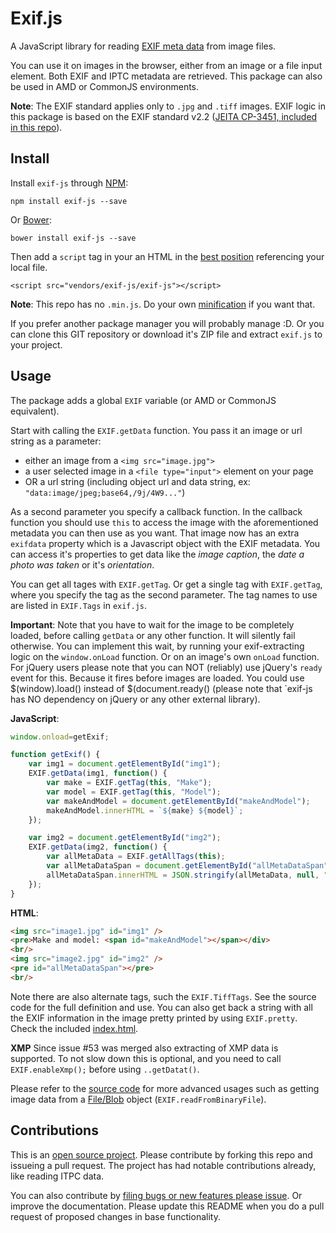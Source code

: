 # Exif.js

A JavaScript library for reading [EXIF meta data](https://en.wikipedia.org/wiki/Exchangeable_image_file_format) from image files.

You can use it on images in the browser, either from an image or a file input element. Both EXIF and IPTC metadata are retrieved.
This package can also be used in AMD or CommonJS environments.

**Note**: The EXIF standard applies only to `.jpg` and `.tiff` images. EXIF logic in this package is based on the EXIF standard v2.2 ([JEITA CP-3451, included in this repo](/spec/Exif2-2.pdf)).

## Install
Install `exif-js` through [NPM](https://www.npmjs.com/#getting-started):

    npm install exif-js --save    

Or [Bower](http://bower.io/):

    bower install exif-js --save

Then add a `script` tag in your an HTML in the [best position](http://stackoverflow.com/questions/436411/where-is-the-best-place-to-put-script-tags-in-html-markup) referencing your local file.

    <script src="vendors/exif-js/exif-js"></script>

**Note**: This repo has no `.min.js`. Do your own [minification](https://en.wikipedia.org/wiki/Minification_(programming)) if you want that.

If you prefer another package manager you will probably manage :D. Or you can clone this GIT repository or download it's ZIP file and extract `exif.js` to your project.

## Usage
The package adds a global `EXIF` variable (or AMD or CommonJS equivalent).

Start with calling the `EXIF.getData` function. You pass it an image or url string as a parameter:
- either an image from a `<img src="image.jpg">`
- a user selected image in a `<file type="input">` element on your page
- OR a url string (including object url and data string, ex: `"data:image/jpeg;base64,/9j/4W9..."`)

As a second parameter you specify a callback function. In the callback function you should use `this` to access the image with the aforementioned metadata you can then use as you want.
That image now has an extra `exifdata` property which is a Javascript object with the EXIF metadata. You can access it's properties to get data like the *image caption*, the *date a photo was taken* or it's *orientation*.

You can get all tages with `EXIF.getTag`. Or get a single tag with `EXIF.getTag`, where you specify the tag as the second parameter.
The tag names to use are listed in `EXIF.Tags` in `exif.js`.

**Important**: Note that you have to wait for the image to be completely loaded, before calling `getData` or any other function. It will silently fail otherwise.
You can implement this wait, by running your exif-extracting logic on the `window.onLoad` function. Or on an image's own `onLoad` function.
For jQuery users please note that you can NOT (reliably) use jQuery's `ready` event for this. Because it fires before images are loaded.
You could use $(window).load() instead of $(document.ready() (please note that `exif-js has NO dependency on jQuery or any other external library). 
 
**JavaScript**:
```javascript
window.onload=getExif;

function getExif() {
    var img1 = document.getElementById("img1");
    EXIF.getData(img1, function() {
        var make = EXIF.getTag(this, "Make");
        var model = EXIF.getTag(this, "Model");
        var makeAndModel = document.getElementById("makeAndModel");
        makeAndModel.innerHTML = `${make} ${model}`;
    });

    var img2 = document.getElementById("img2");
    EXIF.getData(img2, function() {
        var allMetaData = EXIF.getAllTags(this);
        var allMetaDataSpan = document.getElementById("allMetaDataSpan");
        allMetaDataSpan.innerHTML = JSON.stringify(allMetaData, null, "\t");
    });
}
```

**HTML**:
```html
<img src="image1.jpg" id="img1" />
<pre>Make and model: <span id="makeAndModel"></span></div>
<br/>
<img src="image2.jpg" id="img2" />
<pre id="allMetaDataSpan"></pre>
<br/>
```

Note there are also alternate tags, such the `EXIF.TiffTags`. See the source code for the full definition and use.
You can also get back a string with all the EXIF information in the image pretty printed by using `EXIF.pretty`.
Check the included [index.html](/exif-js/exif-js/blob/master/index.html).

**XMP**
Since issue #53 was merged also extracting of XMP data is supported. To not slow down this is optional, and you need to call `EXIF.enableXmp();` before using `..getDatat()`.

Please refer to the [source code](exif.js) for more advanced usages such as getting image data from a [File/Blob](https://developer.mozilla.org/en/docs/Web/API/Blob) object (`EXIF.readFromBinaryFile`).

## Contributions
This is an [open source project](LICENSE.md). Please contribute by forking this repo and issueing a pull request. The project has had notable contributions already, like reading ITPC data.

You can also contribute by [filing bugs or new features please issue](/exif-js/issues).
Or improve the documentation. Please update this README when you do a pull request of proposed changes in base functionality.

